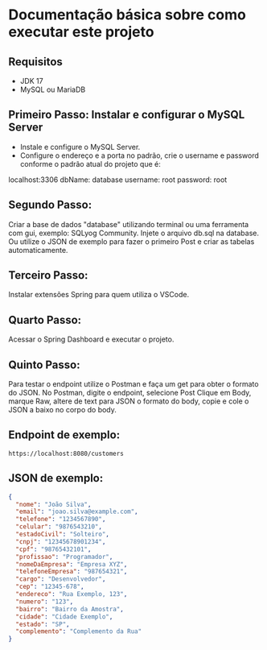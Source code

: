 # Documentação básica sobre como executar este projeto

## Requisitos
- JDK 17
- MySQL ou MariaDB

## Primeiro Passo: Instalar e configurar o MySQL Server

- Instale e configure o MySQL Server.
- Configure o endereço e a porta no padrão, crie o username e password conforme o padrão atual do projeto que é:

localhost:3306
dbName: database
username: root
password: root

## Segundo Passo:

 Criar a base de dados "database" utilizando terminal ou uma ferramenta com gui, exemplo: SQLyog Community. Injete o arquivo db.sql na database. Ou utilize o JSON de exemplo para fazer o primeiro Post e criar as tabelas automaticamente.

## Terceiro Passo:

 Instalar extensões Spring para quem utiliza o VSCode.

## Quarto Passo:

 Acessar o Spring Dashboard e executar o projeto.

## Quinto Passo: 

 Para testar o endpoint utilize o Postman e faça um get para obter o formato do JSON. No Postman, digite o endpoint, selecione Post Clique em Body, marque Raw, altere de text para JSON o formato do body, copie e cole o JSON a baixo no corpo do body.

## Endpoint de exemplo: 

`https://localhost:8080/customers`

## JSON de exemplo: 

```json
{
  "nome": "João Silva",
  "email": "joao.silva@example.com",
  "telefone": "1234567890",
  "celular": "9876543210",
  "estadoCivil": "Solteiro",
  "cnpj": "12345678901234",
  "cpf": "98765432101",
  "profissao": "Programador",
  "nomeDaEmpresa": "Empresa XYZ",
  "telefoneEmpresa": "987654321",
  "cargo": "Desenvolvedor",
  "cep": "12345-678",
  "endereco": "Rua Exemplo, 123",
  "numero": "123",
  "bairro": "Bairro da Amostra",
  "cidade": "Cidade Exemplo",
  "estado": "SP",
  "complemento": "Complemento da Rua"
}
